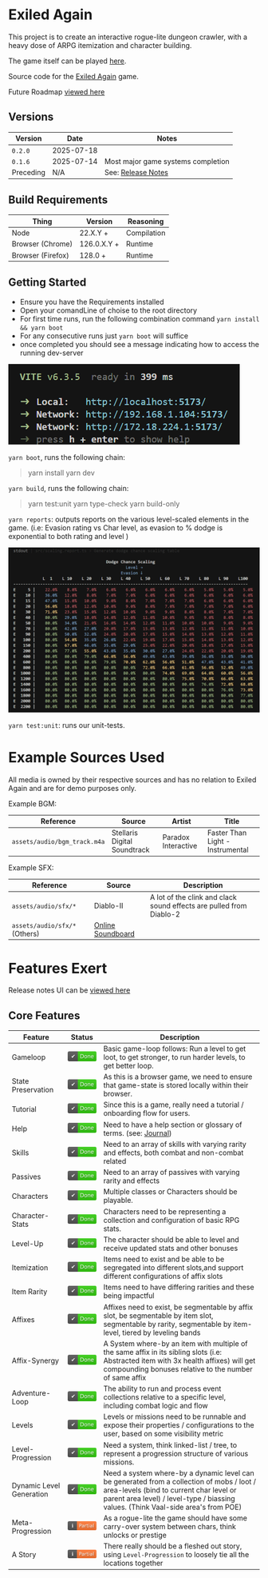 # Exiled Again

This project is to create an interactive rogue-lite dungeon crawler, with a heavy dose of ARPG itemization and character building.

The game itself can be played [here](https://exile-manager-andrew-davidsons-projects.vercel.app/).


Source code for the [Exiled Again](https://exile-manager-andrew-davidsons-projects.vercel.app/) game.

Future Roadmap [viewed here](https://exile-manager-andrew-davidsons-projects.vercel.app/roadmap)

## Versions

| Version | Date | Notes |
| ----------- | ----------- | ----------- | 
| `0.2.0` | 2025-07-18 |  |
| `0.1.6` | 2025-07-14 | Most major game systems completion |
| Preceding | N/A | See: [Release Notes](https://exile-manager-andrew-davidsons-projects.vercel.app/release-notes) |

## Build Requirements

| Thing | Version | Reasoning |
| ----------- | ----------- | ----------- | 
| Node | 22.X.Y +  | Compilation |
| Browser (Chrome) | 126.0.X.Y +  | Runtime |
| Browser (Firefox) | 128.0 +  | Runtime |


## Getting Started

* Ensure you have the Requirements installed
* Open your comandLine of choise to the root directory
* For first time runs, run the following combination command `yarn install && yarn boot`
* For any consecutive runs just `yarn boot` will suffice
* once completed you should see a message indicating how to access the running dev-server


![Done](./documentation/boot.png)

`yarn boot`, runs the following chain:
> yarn install
> yarn dev

`yarn build`, runs the following chain:
> yarn test:unit
> yarn type-check
> yarn build-only

`yarn reports`: outputs reports on the various level-scaled elements in the game. (i.e: Evasion rating vs Char level, as evasion to % dodge is exponential to both rating and level )

![Evasion to Dodge](./documentation/dynamicScaling.png)


`yarn test:unit`: runs our unit-tests.




# Example Sources Used

All media is owned by their respective sources and has no relation to Exiled Again and are for demo purposes only.

Example BGM: 

| Reference | Source | Artist | Title |
| ----------- | ----------- | ----------- | ----------- | 
| `assets/audio/bgm_track.m4a` | Stellaris Digital Soundtrack | Paradox Interactive | Faster Than Light - Instrumental |


Example SFX:

| Reference | Source | Description |
| ----------- | ----------- | ----------- |
| `assets/audio/sfx/*` | Diablo-II | A lot of the clink and clack sound effects are pulled from Diablo-2 |
| `assets/audio/sfx/*` (Others) | [Online Soundboard](https://www.myinstants.com) |  |


# Features Exert

Release notes UI can be [viewed here](https://exile-manager-andrew-davidsons-projects.vercel.app/release-notes)

## Core Features

| Feature | Status | Description |
| ----------- | ----------- | ----------- | 
| Gameloop | ![Done](./documentation/done.svg) | Basic game-loop follows: Run a level to get loot, to get stronger, to run harder levels, to get better loop. |
| State Preservation | ![Done](./documentation/done.svg) | As this is a browser game, we need to ensure that game-state is stored locally within their browser. |
| Tutorial | ![Done](./documentation/done.svg) | Since this is a game, really need a tutorial / onboarding flow for users. |
| Help | ![Done](./documentation/done.svg) | Need to have a help section or glossary of terms. (see: [Journal](https://exile-manager-andrew-davidsons-projects.vercel.app/journal)) |
| Skills | ![Done](./documentation/done.svg) | Need to an array of skills with varying rarity and effects, both combat and non-combat related |
| Passives | ![Done](./documentation/done.svg) | Need to an array of passives with varying rarity and effects |
| Characters | ![Done](./documentation/done.svg) | Multiple classes or Characters should be playable. |
| Character-Stats | ![Done](./documentation/done.svg) | Characters need to be representing a collection and configuration of basic RPG stats. |
| Level-Up | ![Done](./documentation/done.svg) | The character should be able to level and receive updated stats and other bonuses |
| Itemization | ![Done](./documentation/done.svg) | Items need to exist and be able to be segregated into different slots,and support different configurations of affix slots |
| Item Rarity | ![Done](./documentation/done.svg) | Items need to have differing rarities and these being impactful |
| Affixes | ![Done](./documentation/done.svg) | Affixes need to exist, be segmentable by affix slot, be segmentable by item slot, segmentable by rarity, segmentable by item-level, tiered by leveling bands |
| Affix-Synergy | ![Done](./documentation/done.svg) | A System where-by an item with multiple of the same affix in its sibling slots (i.e: Abstracted item with 3x health affixes) will get compounding bonuses relative to the number of same affix |
| Adventure-Loop | ![Done](./documentation/done.svg) | The ability to run and process event collections relative to a specific level, including combat logic and flow  |
| Levels | ![Done](./documentation/done.svg) | Levels or missions need to be runnable and expose their properties / configurations to the user, based on some visibility metric |
| Level-Progression | ![Done](./documentation/done.svg) | Need a system, think linked-list / tree, to represent a progression structure of various missions. |
| Dynamic Level Generation | ![Done](./documentation/done.svg) | Need a system where-by a dynamic level can be generated from a collection of mobs / loot / area-levels (bind to current char level or parent area level) / level-type / biassing values. (Think Vaal-side area's from POE) |
| Meta-Progression | ![Partial](./documentation/partial.svg) | As a rogue-lite the game should have some carry-over system between chars, think unlocks or prestige |
| A Story | ![Partial](./documentation/partial.svg) | There really should be a fleshed out story, using `Level-Progression` to loosely tie all the locations together |
